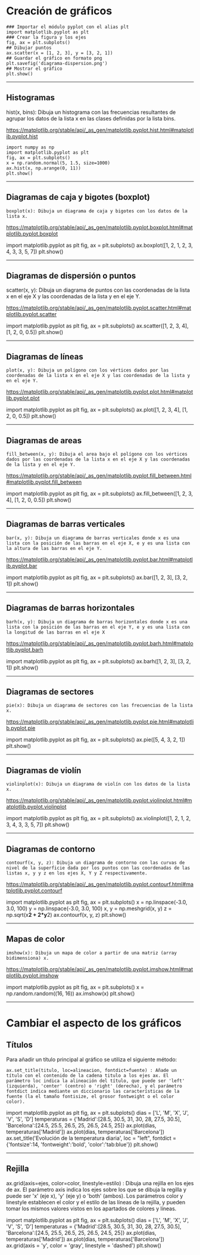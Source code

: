 # Creación de gráficos

````
### Importar el módulo pyplot con el alias plt
import matplotlib.pyplot as plt
### Crear la figura y los ejes
fig, ax = plt.subplots()
## Dibujar puntos
ax.scatter(x = [1, 2, 3], y = [3, 2, 1])
## Guardar el gráfico en formato png
plt.savefig('diagrama-dispersion.png')
## Mostrar el gráfico
plt.show()
````

----------------------------------------------------------------------------------------------------------------------

## Histogramas

hist(x, bins): Dibuja un histograma con las frecuencias resultantes de agrupar los datos de la lista x en las clases definidas por la lista bins.

https://matplotlib.org/stable/api/_as_gen/matplotlib.pyplot.hist.html#matplotlib.pyplot.hist

````
import numpy as np
import matplotlib.pyplot as plt
fig, ax = plt.subplots()
x = np.random.normal(5, 1.5, size=1000)
ax.hist(x, np.arange(0, 11))
plt.show()
````
----------------------------------------------------------------------------------------------------------------------

## Diagramas de caja y bigotes (boxplot)

    boxplot(x): Dibuja un diagrama de caja y bigotes con los datos de la lista x.

https://matplotlib.org/stable/api/_as_gen/matplotlib.pyplot.boxplot.html#matplotlib.pyplot.boxplot

import matplotlib.pyplot as plt
fig, ax = plt.subplots()
ax.boxplot([1, 2, 1, 2, 3, 4, 3, 3, 5, 7])
plt.show()

----------------------------------------------------------------------------------------------------------------------
## Diagramas de dispersión o puntos

scatter(x, y): Dibuja un diagrama de puntos con las coordenadas de la lista x en el eje X y las coordenadas de la lista y en el eje Y. 

https://matplotlib.org/stable/api/_as_gen/matplotlib.pyplot.scatter.html#matplotlib.pyplot.scatter

import matplotlib.pyplot as plt
fig, ax = plt.subplots()
ax.scatter([1, 2, 3, 4], [1, 2, 0, 0.5])
plt.show()

----------------------------------------------------------------------------------------------------------------------

## Diagramas de líneas

    plot(x, y): Dibuja un polígono con los vértices dados por las coordenadas de la lista x en el eje X y las coordenadas de la lista y en el eje Y.

https://matplotlib.org/stable/api/_as_gen/matplotlib.pyplot.plot.html#matplotlib.pyplot.plot

import matplotlib.pyplot as plt
fig, ax = plt.subplots()
ax.plot([1, 2, 3, 4], [1, 2, 0, 0.5])
plt.show()

----------------------------------------------------------------------------------------------------------------------

## Diagramas de areas

    fill_between(x, y): Dibuja el area bajo el polígono con los vértices dados por las coordenadas de la lista x en el eje X y las coordenadas de la lista y en el eje Y.

https://matplotlib.org/stable/api/_as_gen/matplotlib.pyplot.fill_between.html#matplotlib.pyplot.fill_between

import matplotlib.pyplot as plt
fig, ax = plt.subplots()
ax.fill_between([1, 2, 3, 4], [1, 2, 0, 0.5])
plt.show()

----------------------------------------------------------------------------------------------------------------------

## Diagramas de barras verticales

    bar(x, y): Dibuja un diagrama de barras verticales donde x es una lista con la posición de las barras en el eje X, e y es una lista con la altura de las barras en el eje Y.

https://matplotlib.org/stable/api/_as_gen/matplotlib.pyplot.bar.html#matplotlib.pyplot.bar

import matplotlib.pyplot as plt
fig, ax = plt.subplots()
ax.bar([1, 2, 3], [3, 2, 1])
plt.show()


----------------------------------------------------------------------------------------------------------------------

## Diagramas de barras horizontales

    barh(x, y): Dibuja un diagrama de barras horizontales donde x es una lista con la posición de las barras en el eje Y, e y es una lista con la longitud de las barras en el eje X

https://matplotlib.org/stable/api/_as_gen/matplotlib.pyplot.barh.html#matplotlib.pyplot.barh

import matplotlib.pyplot as plt
fig, ax = plt.subplots()
ax.barh([1, 2, 3], [3, 2, 1])
plt.show()


----------------------------------------------------------------------------------------------------------------------

## Diagramas de sectores

    pie(x): Dibuja un diagrama de sectores con las frecuencias de la lista x. 

https://matplotlib.org/stable/api/_as_gen/matplotlib.pyplot.pie.html#matplotlib.pyplot.pie

import matplotlib.pyplot as plt
fig, ax = plt.subplots()
ax.pie([5, 4, 3, 2, 1])
plt.show()

----------------------------------------------------------------------------------------------------------------------

## Diagramas de violín

    violinplot(x): Dibuja un diagrama de violín con los datos de la lista x.

https://matplotlib.org/stable/api/_as_gen/matplotlib.pyplot.violinplot.html#matplotlib.pyplot.violinplot

import matplotlib.pyplot as plt
fig, ax = plt.subplots()
ax.violinplot([1, 2, 1, 2, 3, 4, 3, 3, 5, 7])
plt.show()

----------------------------------------------------------------------------------------------------------------------

## Diagramas de contorno


    contourf(x, y, z): Dibuja un diagrama de contorno con las curvas de nivel de la superficie dada por los puntos con las coordenadas de las listas x, y y z en los ejes X, Y y Z respectivamente.

https://matplotlib.org/stable/api/_as_gen/matplotlib.pyplot.contourf.html#matplotlib.pyplot.contourf

import matplotlib.pyplot as plt
fig, ax = plt.subplots()
x = np.linspace(-3.0, 3.0, 100)
y = np.linspace(-3.0, 3.0, 100)
x, y = np.meshgrid(x, y)
z = np.sqrt(x**2 + 2*y**2)
ax.contourf(x, y, z)
plt.show()

----------------------------------------------------------------------------------------------------------------------

## Mapas de color


    imshow(x): Dibuja un mapa de color a partir de una matriz (array bidimensiona) x.

https://matplotlib.org/stable/api/_as_gen/matplotlib.pyplot.imshow.html#matplotlib.pyplot.imshow

import matplotlib.pyplot as plt
fig, ax = plt.subplots()
x = np.random.random((16, 16))
ax.imshow(x)
plt.show()

----------------------------------------------------------------------------------------------------------------------

# Cambiar el aspecto de los gráficos

## Títulos
Para añadir un título principal al gráfico se utiliza el siguiente método:

    ax.set_title(titulo, loc=alineacion, fontdict=fuente) : Añade un título con el contenido de la cadena titulo a los ejes ax. El parámetro loc indica la alineación del título, que puede ser 'left' (izquierda), 'center' (centro) o 'right' (derecha), y el parámetro fontdict indica mediante un diccionario las características de la fuente (la el tamaño fontisize, el grosor fontweight o el color color).

import matplotlib.pyplot as plt
fig, ax = plt.subplots()
dias = ['L', 'M', 'X', 'J', 'V', 'S', 'D']
temperaturas = {'Madrid':[28.5, 30.5, 31, 30, 28, 27.5, 30.5], 'Barcelona':[24.5, 25.5, 26.5, 25, 26.5, 24.5, 25]}
ax.plot(dias, temperaturas['Madrid'])
ax.plot(dias, temperaturas['Barcelona'])
ax.set_title('Evolución de la temperatura diaria', loc = "left", fontdict = {'fontsize':14, 'fontweight':'bold', 'color':'tab:blue'})
plt.show()

----------------------------------------------------------------------------------------------------------------------
## Rejilla

ax.grid(axis=ejes, color=color, linestyle=estilo) : Dibuja una rejilla en los ejes de ax. El parámetro axis indica los ejes sobre los que se dibuja la regilla y puede ser 'x' (eje x), 'y' (eje y) o 'both' (ambos). Los parámetros color y linestyle establecen el color y el estilo de las líneas de la rejilla, y pueden tomar los mismos valores vistos en los apartados de colores y líneas.

import matplotlib.pyplot as plt
fig, ax = plt.subplots()
dias = ['L', 'M', 'X', 'J', 'V', 'S', 'D']
temperaturas = {'Madrid':[28.5, 30.5, 31, 30, 28, 27.5, 30.5], 'Barcelona':[24.5, 25.5, 26.5, 25, 26.5, 24.5, 25]}
ax.plot(dias, temperaturas['Madrid'])
ax.plot(dias, temperaturas['Barcelona'])
ax.grid(axis = 'y', color = 'gray', linestyle = 'dashed')
plt.show()
